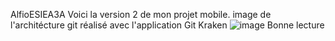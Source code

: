 AlfioESIEA3A
Voici la version 2 de mon projet mobile.
image de l'architécture git réalisé avec l'application Git Kraken
![image](https://user-images.githubusercontent.com/61840476/120209676-3e55e480-c22f-11eb-95c5-47dc81d94ae5.png)
Bonne lecture 
